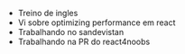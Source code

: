 - Treino de ingles
- Vi sobre optimizing performance em react
- Trabalhando no sandevistan
- Trabalhando na PR do react4noobs
